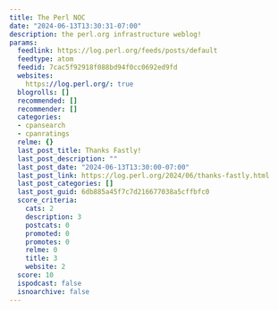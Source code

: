 ```yaml
---
title: The Perl NOC
date: "2024-06-13T13:30:31-07:00"
description: the perl.org infrastructure weblog!
params:
  feedlink: https://log.perl.org/feeds/posts/default
  feedtype: atom
  feedid: 7cac5f92918f088bd94f0cc0692ed9fd
  websites:
    https://log.perl.org/: true
  blogrolls: []
  recommended: []
  recommender: []
  categories:
  - cpansearch
  - cpanratings
  relme: {}
  last_post_title: Thanks Fastly!
  last_post_description: ""
  last_post_date: "2024-06-13T13:30:00-07:00"
  last_post_link: https://log.perl.org/2024/06/thanks-fastly.html
  last_post_categories: []
  last_post_guid: 6db885a45f7c7d216677038a5cffbfc0
  score_criteria:
    cats: 2
    description: 3
    postcats: 0
    promoted: 0
    promotes: 0
    relme: 0
    title: 3
    website: 2
  score: 10
  ispodcast: false
  isnoarchive: false
---
```

